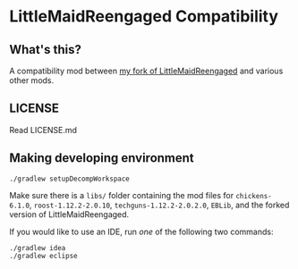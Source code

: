 # LittleMaidReengaged Compatibility

## What's this?
A compatibility mod between [my fork of LittleMaidReengaged]() and various other mods.

## LICENSE
Read LICENSE.md

## Making developing environment
```shell_script
./gradlew setupDecompWorkspace
```

Make sure there is a `libs/` folder containing the mod files for `chickens-6.1.0`, `roost-1.12.2-2.0.10`, `techguns-1.12.2-2.0.2.0`, `EBLib`, and the forked version of LittleMaidReengaged.

If you would like to use an IDE, run _one_ of the following two commands:
```shell script
./gradlew idea
./gradlew eclipse
```
